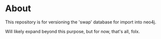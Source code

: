 # About
This repository is for versioning the 'swap' database for import into neo4j. 

Will likely expand beyond this purpose, but for now, that's all, folx.
